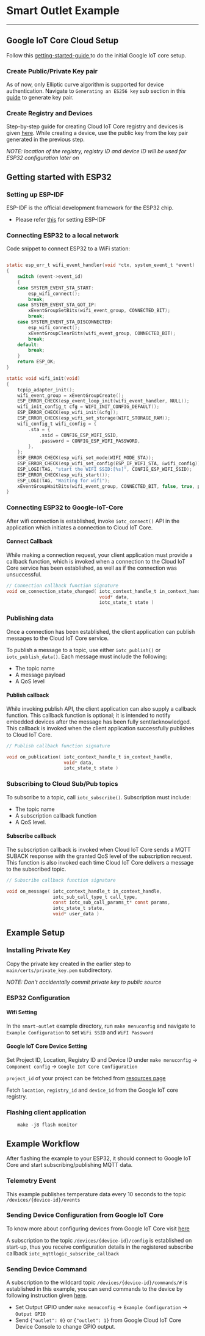 
# Smart Outlet Example

----------------------

## Google IoT Core Cloud Setup


Follow this [getting-started-guide ](https://cloud.google.com/iot/docs/how-tos/getting-started) to do
the initial Google IoT core setup.

### Create Public/Private Key pair

As of now, only Elliptic curve algorithm is supported for device authentication.
Navigate to `Generating an ES256 key` sub section in this [guide](https://cloud.google.com/iot/docs/how-tos/credentials/keys#generating_an_es256_key) to generate key pair.

### Create Registry and Devices

Step-by-step guide for creating Cloud IoT Core registry and devices is given [here](https://cloud.google.com/iot/docs/how-tos/devices). While creating a device, use the public key from the key pair generated in the previous step.

*NOTE: location of the registry, registry ID and device ID will be used for ESP32 configuration later on*

## Getting started with ESP32

### Setting up ESP-IDF

ESP-IDF is the official development framework for the ESP32 chip.

- Please refer [this](https://docs.espressif.com/projects/esp-idf/en/latest/get-started/index.html) for setting ESP-IDF

### Connecting ESP32 to a local network

Code snippet to connect ESP32 to a WiFi station:

```c

static esp_err_t wifi_event_handler(void *ctx, system_event_t *event)
{
    switch (event->event_id)
    {
    case SYSTEM_EVENT_STA_START:
        esp_wifi_connect();
        break;
    case SYSTEM_EVENT_STA_GOT_IP:
        xEventGroupSetBits(wifi_event_group, CONNECTED_BIT);
        break;
    case SYSTEM_EVENT_STA_DISCONNECTED:
        esp_wifi_connect();
        xEventGroupClearBits(wifi_event_group, CONNECTED_BIT);
        break;
    default:
        break;
    }
    return ESP_OK;
}

static void wifi_init(void)
{
    tcpip_adapter_init();
    wifi_event_group = xEventGroupCreate();
    ESP_ERROR_CHECK(esp_event_loop_init(wifi_event_handler, NULL));
    wifi_init_config_t cfg = WIFI_INIT_CONFIG_DEFAULT();
    ESP_ERROR_CHECK(esp_wifi_init(&cfg));
    ESP_ERROR_CHECK(esp_wifi_set_storage(WIFI_STORAGE_RAM));
    wifi_config_t wifi_config = {
        .sta = {
            .ssid = CONFIG_ESP_WIFI_SSID,
            .password = CONFIG_ESP_WIFI_PASSWORD,
        },
    };
    ESP_ERROR_CHECK(esp_wifi_set_mode(WIFI_MODE_STA));
    ESP_ERROR_CHECK(esp_wifi_set_config(ESP_IF_WIFI_STA, &wifi_config));
    ESP_LOGI(TAG, "start the WIFI SSID:[%s]", CONFIG_ESP_WIFI_SSID);
    ESP_ERROR_CHECK(esp_wifi_start());
    ESP_LOGI(TAG, "Waiting for wifi");
    xEventGroupWaitBits(wifi_event_group, CONNECTED_BIT, false, true, portMAX_DELAY);
}

```

### Connecting ESP32 to Google-IoT-Core

After wifi connection is established, invoke `iotc_connect()` API in the application which initiates a connection to Cloud IoT Core.

#### Connect Callback

While making a connection request, your client application must provide a callback function, which is invoked when a connection to the Cloud IoT Core service has been established, as well as if the connection was unsuccessful.

```c
// Connection callback function signature
void on_connection_state_changed( iotc_context_handle_t in_context_handle,
                                  void* data,
                                  iotc_state_t state )
```

### Publishing data

Once a connection has been established, the client application can publish messages to the Cloud IoT Core service.

To publish a message to a topic, use either `iotc_publish()` or `iotc_publish_data()`. Each message must include the following:

- The topic name
- A message payload
- A QoS level

#### Publish callback

While invoking publish API, the client application can also supply a callback function. This callback function is optional; it is intended to notify embedded devices after the message has been fully sent/acknowledged. This callback is invoked when the client application successfully publishes to Cloud IoT Core.

```c
// Publish callback function signature

void on_publication( iotc_context_handle_t in_context_handle,
                     void* data,
                     iotc_state_t state )

```

### Subscribing to Cloud Sub/Pub topics

To subscribe to a topic, call `iotc_subscribe()`. Subscription must include:

- The topic name
- A subscription callback function
- A QoS level.

#### Subscribe callback

The subscription callback is invoked when Cloud IoT Core sends a MQTT SUBACK response with the granted QoS level of the subscription request. This function is also invoked each time Cloud IoT Core delivers a message to the subscribed topic.

```c
// Subscribe callback function signature

void on_message( iotc_context_handle_t in_context_handle,
                 iotc_sub_call_type_t call_type,
                 const iotc_sub_call_params_t* const params,
                 iotc_state_t state,
                 void* user_data )

```

## Example Setup  

### Installing Private Key

Copy the private key created in the earlier step to `main/certs/private_key.pem` subdirectory.

*NOTE: Don't accidentally commit private key to public source*

### ESP32 Configuration

#### Wifi Setting

In the `smart-outlet` example directory, run `make menuconfig` and navigate to `Example Configuration` to set `WiFi SSID` and `WiFI Password`

#### Google IoT Core Device Setting

Set Project ID, Location, Registry ID and Device ID under `make menuconfig` -> `Component config` -> `Google IoT Core Configuration`

`project_id` of your project can be fetched from [resources page](https://console.cloud.google.com/cloud-resource-manager)

Fetch `location`, `registry_id` and `device_id` from the Google IoT core registry.

### Flashing client application

```
    make -j8 flash monitor
```

## Example Workflow

After flashing the example to your ESP32, it should connect to Google IoT Core and start subscribing/publishing MQTT data.

### Telemetry Event

This example publishes temperature data every 10 seconds to the topic `/devices/{device-id}/events`

### Sending Device Configuration from Google IoT Core

To know more about configuring devices from Google IoT Core visit [here](https://cloud.google.com/iot/docs/how-tos/config/configuring-devices)

A subscription to the topic `/devices/{device-id}/config` is established on start-up, thus you receive configuration details in the registered subscribe callback `iotc_mqttlogic_subscribe_callback`

### Sending Device Command

A subscription to the wildcard topic `/devices/{device-id}/commands/#` is established in this example, you can send commands to the device by following instruction given [here](https://cloud.google.com/iot/docs/how-tos/commands).

- Set Output GPIO under `make menuconfig` -> `Example Configuration` -> `Output GPIO`
- Send `{"outlet": 0}` or `{"outlet": 1}` from Google Cloud IoT Core Device Console to change GPIO output.